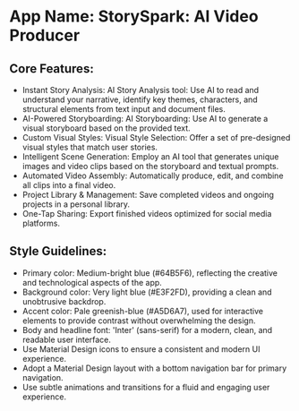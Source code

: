 # **App Name**: StorySpark: AI Video Producer

## Core Features:

- Instant Story Analysis: AI Story Analysis tool: Use AI to read and understand your narrative, identify key themes, characters, and structural elements from text input and document files.
- AI-Powered Storyboarding: AI Storyboarding: Use AI to generate a visual storyboard based on the provided text.
- Custom Visual Styles: Visual Style Selection: Offer a set of pre-designed visual styles that match user stories.
- Intelligent Scene Generation: Employ an AI tool that generates unique images and video clips based on the storyboard and textual prompts.
- Automated Video Assembly: Automatically produce, edit, and combine all clips into a final video.
- Project Library & Management: Save completed videos and ongoing projects in a personal library.
- One-Tap Sharing: Export finished videos optimized for social media platforms.

## Style Guidelines:

- Primary color: Medium-bright blue (#64B5F6), reflecting the creative and technological aspects of the app.
- Background color: Very light blue (#E3F2FD), providing a clean and unobtrusive backdrop.
- Accent color: Pale greenish-blue (#A5D6A7), used for interactive elements to provide contrast without overwhelming the design.
- Body and headline font: 'Inter' (sans-serif) for a modern, clean, and readable user interface.
- Use Material Design icons to ensure a consistent and modern UI experience.
- Adopt a Material Design layout with a bottom navigation bar for primary navigation.
- Use subtle animations and transitions for a fluid and engaging user experience.